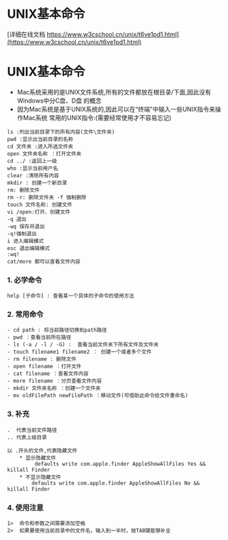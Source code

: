 

# UNIX基本命令



[详细在线文档 https://www.w3cschool.cn/unix/t6ve1pd1.html](https://www.w3cschool.cn/unix/t6ve1pd1.html)

# UNIX基本命令

* Mac系统采用的是UNIX文件系统,所有的文件都放在根目录/下面,因此没有Windows中分C盘、D盘 的概念
* 因为Mac系统是基于UNIX系统的,因此可以在“终端”中输入一些UNIX指令来操作Mac系统 常用的UNIX指令:\(需要经常使用才不容易忘记\)

```
ls :列出当前目录下的所有内容(文件\文件夹) 
pwd :显示出当前目录的名称
cd 文件夹 :进入所选文件夹
open 文件夹名称 ：打开文件夹 
cd ../ :返回上一级 
who :显示当前用户名
clear :清除所有内容
mkdir : 创建一个新目录
rm: 删除文件
rm -r: 删除文件夹 -f 强制删除
touch 文件名称: 创建文件
vi /open:打开、创建文件
-q 退出
-wq 保存并退出
-q!强制退出
i 进入编辑模式
esc 退出编辑模式
:wq!
cat/more 都可以查看文件内容
```

### 1. 必学命令

```
help [子命令] : 查看某一个具体的子命令的使用方法
```

### 2. 常用命令

```
- cd path : 将当前路径切换到path路径
- pwd ：查看当前所在路径
- ls (-a / -l / -G) :  查看当前文件夹下所有文件及文件夹
- touch filename1 filename2 ： 创建一个或者多个文件 
- rm filename : 删除文件
- open filename ：打开文件
- cat filename ：查看文件内容
- more filename ：分页查看文件内容
- mkdir 文件夹名称 ：创建一个文件夹
- mv oldFilePath newFilePath ：移动文件(可借助此命令给文件重命名)
```

### 3. 补充

```
.  代表当前文件路径
.. 代表上级目录

以 .开头的文件,代表隐藏文件
    * 显示隐藏文件
         defaults write com.apple.finder AppleShowAllFiles Yes && killall Finder
    * 不显示隐藏文件
        defaults write com.apple.finder AppleShowAllFiles No && killall Finder
```

### 4. 使用注意

```
1>  命令和参数之间需要添加空格
2>  如果要使用当前目录中的文件名，输入到一半时，按TAB键能够补全
```



